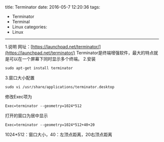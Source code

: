 title: Terminator
date: 2016-05-7 12:20:36
tags:
- Terminator
- Terminal
- Linux
categories:
- Linux
---
1.说明
网址：[https://launchpad.net/terminator/](https://launchpad.net/terminator/)
Terminator是终端增强软件，最大的特点就是可以在一个屏幕下同时显示多个终端。
2.安装
```shell
sudo apt-get install terminator
```
3.窗口大小配置
```shell
sudo vi /usr/share/applications/terminator.desktop
```
修改Exec项为
```shell
Exec=terminator --geometry=1024*512
```
打开的窗口为居中显示
```shell
Exec=terminator --geometry=1024*512+40+20
```
1024*512：窗口大小，40：左顶点距离，20右顶点距离